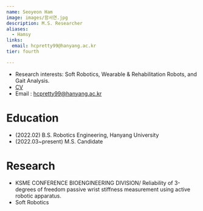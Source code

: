 ```yaml
---
name: Seoyeon Ham
image: images/함서연.jpg
description: M.S. Researcher
aliases:
  - Hamsy
links:
  email: hcpretty99@hanyang.ac.kr
tier: fourth

---
```

- Research interests: Soft Robotics, Wearable & Rehabilitation Robots, and Gait Analysis.  
- [CV](../asset/WansooKim_CV.pdf)
- Email : hcpretty99@hanyang.ac.kr

# Education
- (2022.02) B.S. Robotics Engineering, Hanyang University 
- (2022.03~present) M.S. Candidate

# Research
- KSME CONFERENCE BIOENGINEERING DIVISION/ Reliability of 3-degrees of freedom passive wrist stiffness measurement using active robotic apparatus.
- Soft Robotics